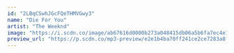 ```yaml
---
id: "2LBqCSwhJGcFQeTHMVGwy3"
name: "Die For You"
artist: "The Weeknd"
image: "https://i.scdn.co/image/ab67616d0000b273a048415db06a5b6fa7ec4e1a"
preview_url: "https://p.scdn.co/mp3-preview/e2e1b4ba70ff241ce2ce7283a8f4c3cb086ac0bd"
---
```

